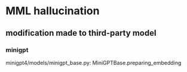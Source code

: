 # MML hallucination

## modification made to third-party model

### minigpt

minigpt4/models/minigpt_base.py: MiniGPTBase.preparing_embedding
